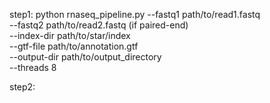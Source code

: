 step1:
python rnaseq_pipeline.py --fastq1 path/to/read1.fastq \
                          --fastq2 path/to/read2.fastq (if paired-end) \
                          --index-dir path/to/star/index \
                          --gtf-file path/to/annotation.gtf \
                          --output-dir path/to/output_directory \
                          --threads 8

step2: 









